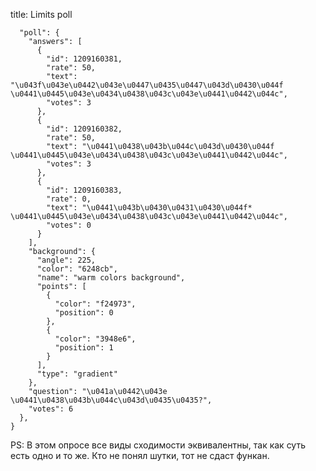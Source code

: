title: Limits poll

      "poll": {
        "answers": [
          {
            "id": 1209160381,
            "rate": 50,
            "text": "\u043f\u043e\u0442\u043e\u0447\u0435\u0447\u043d\u0430\u044f \u0441\u0445\u043e\u0434\u0438\u043c\u043e\u0441\u0442\u044c",
            "votes": 3
          },
          {
            "id": 1209160382,
            "rate": 50,
            "text": "\u0441\u0438\u043b\u044c\u043d\u0430\u044f \u0441\u0445\u043e\u0434\u0438\u043c\u043e\u0441\u0442\u044c",
            "votes": 3
          },
          {
            "id": 1209160383,
            "rate": 0,
            "text": "\u0441\u043b\u0430\u0431\u0430\u044f* \u0441\u0445\u043e\u0434\u0438\u043c\u043e\u0441\u0442\u044c",
            "votes": 0
          }
        ],
        "background": {
          "angle": 225,
          "color": "6248cb",
          "name": "warm colors background",
          "points": [
            {
              "color": "f24973",
              "position": 0
            },
            {
              "color": "3948e6",
              "position": 1
            }
          ],
          "type": "gradient"
        },
        "question": "\u041a\u0442\u043e \u0441\u0438\u043b\u044c\u043d\u0435\u0435?",
        "votes": 6
      },
    }

PS: В этом опросе все виды сходимости эквивалентны, так как суть есть одно и то же. Кто не понял шутки, тот не сдаст функан.
